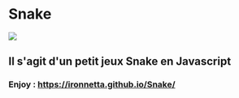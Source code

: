 # Snake

<img src="https://jeu-du-serpent.fr/wp-content/uploads/2021/11/jeu-snake.jpg"/>

## Il s'agit d'un petit jeux Snake en Javascript

### Enjoy : https://ironnetta.github.io/Snake/
